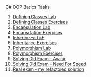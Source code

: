 <p>C# OOP Basics Tasks</p>
<ol>
<li><a href="https://github.com/IliyanPopov/SoftwareUniversity/tree/master/C%23OOP/C%23OOP-Basics/1DefiningClassesLab">Defining Classes Lab</a></li>
<li><a href="https://github.com/IliyanPopov/SoftwareUniversity/tree/master/C%23OOP/C%23OOP-Basics/2DefiningClassesExercises">Defining Classes Exercises</a></li>
<li><a href="https://github.com/IliyanPopov/SoftwareUniversity/tree/master/C%23OOP/C%23OOP-Basics/3EncapsulationLab">Encapsulation Lab</a></li>
<li><a href="https://github.com/IliyanPopov/SoftwareUniversity/tree/master/C%23OOP/C%23OOP-Basics/4EncapsulationExercises">Encapsulation Exercises</a></li>
<li><a href="https://github.com/IliyanPopov/SoftwareUniversity/tree/master/C%23OOP/C%23OOP-Basics/5InheritanceLab">Inheritance Lab</a></li>
<li><a href="https://github.com/IliyanPopov/SoftwareUniversity/tree/master/C%23OOP/C%23OOP-Basics/6InheritanceExercises">Inheritance Exercises</a></li>
<li><a href="https://github.com/IliyanPopov/SoftwareUniversity/tree/master/C%23OOP/C%23OOP-Basics/7PolymorphisumLab">Polymorphism Lab</a></li>
<li><a href="https://github.com/IliyanPopov/SoftwareUniversity/tree/master/C%23OOP/C%23OOP-Basics/8PolymorphismExercises">Polymorphism Exercises</a></li>
<li><a href="https://github.com/IliyanPopov/SoftwareUniversity/tree/master/C%23OOP/C%23OOP-Basics/9SolvingOldExam-Avatar">Solving Old Exam - Avatar</a></li>
<li><a href="https://github.com/IliyanPopov/SoftwareUniversity/tree/master/C%23OOP/C%23OOP-Basics/10SolvingOldExam-NeedForSpeed">Solving Old Exam - Need For Speed</a></li>
<li><a href="https://github.com/IliyanPopov/SoftwareUniversity/tree/master/C%23OOP/C%23OOP-Basics/11RealExam-MinedCraft-Refactored">Real exam - my refactored solution</a></li>
</ol>
